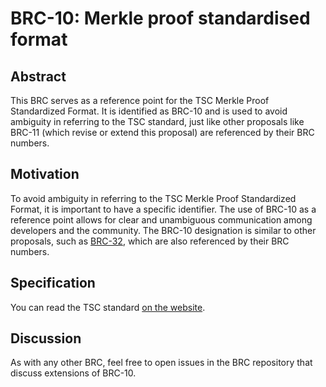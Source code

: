 # BRC-10: Merkle proof standardised format

## Abstract

This BRC serves as a reference point for the TSC Merkle Proof Standardized Format. It is identified as BRC-10 and is used to avoid ambiguity in referring to the TSC standard, just like other proposals like BRC-11 (which revise or extend this proposal) are referenced by their BRC numbers.

## Motivation

To avoid ambiguity in referring to the TSC Merkle Proof Standardized Format, it is important to have a specific identifier. The use of BRC-10 as a reference point allows for clear and unambiguous communication among developers and the community. The BRC-10 designation is similar to other proposals, such as [BRC-32](../key-derivation/0032.md), which are also referenced by their BRC numbers.

## Specification

You can read the TSC standard [on the website](https://tsc.bitcoinassociation.net/standards/merkle-proof-standardised-format/).

## Discussion

As with any other BRC, feel free to open issues in the BRC repository that discuss extensions of BRC-10.
